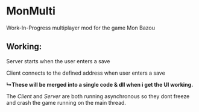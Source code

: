# MonMulti
Work-In-Progress multiplayer mod for the game Mon Bazou

## Working:
Server starts when the user enters a save

Client connects to the defined address when user enters a save

**↳These will be merged into a single code & dll when i get the UI working.**

The *Client* and *Server* are both running asynchronous so they dont freeze and crash the game running on the main thread.
